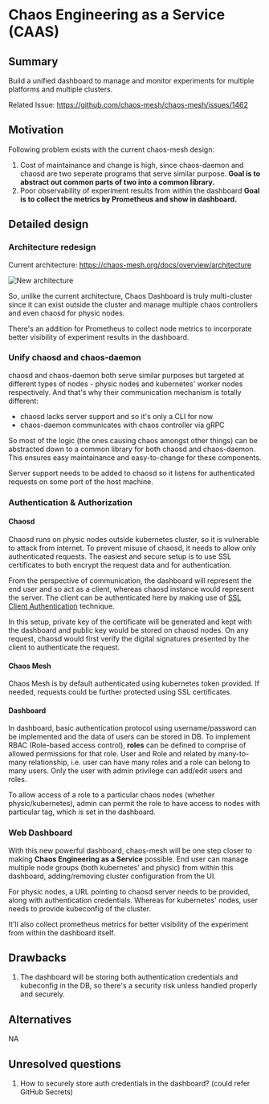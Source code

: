 # Chaos Engineering as a Service (CAAS)

## Summary

Build a unified dashboard to manage and monitor experiments for multiple
platforms and multiple clusters.

Related Issue: https://github.com/chaos-mesh/chaos-mesh/issues/1462

## Motivation

Following problem exists with the current chaos-mesh design:

1. Cost of maintainance and change is high, since chaos-daemon and chaosd are
   two seperate programs that serve similar purpose.
   **Goal is to abstract out common parts of two into a common library.**
2. Poor observability of experiment results from within the dashboard
   **Goal is to collect the metrics by Prometheus and show in dashboard.**

## Detailed design

### Architecture redesign

Current architecture: https://chaos-mesh.org/docs/overview/architecture

![New architecture](https://user-images.githubusercontent.com/5793595/106101841-7235d600-6179-11eb-8d57-eadd51ac1e6a.png)

So, unlike the current architecture, Chaos Dashboard is truly multi-cluster
since it can exist outside the cluster and manage multiple chaos controllers
and even chaosd for physic nodes.

There's an addition for Prometheus to collect node metrics to incorporate
better visibility of experiment results in the dashboard.

### Unify chaosd and chaos-daemon

chaosd and chaos-daemon both serve similar purposes but targeted at different
types of nodes - physic nodes and kubernetes' worker nodes respectively.
And that's why their communication mechanism is totally different:

- chaosd lacks server support and so it's only a CLI for now
- chaos-daemon communicates with chaos controller via gRPC

So most of the logic (the ones causing chaos amongst other things) can be
abstracted down to a common library for both chaosd and chaos-daemon.
This ensures easy maintainance and easy-to-change for these components.

Server support needs to be added to chaosd so it listens for authenticated
requests on some port of the host machine.

### Authentication & Authorization

#### Chaosd

Chaosd runs on physic nodes outside kubernetes cluster, so it is vulnerable to attack
from internet. To prevent misuse of chaosd, it needs to allow only authenticated
requests. The easiest and secure setup is to use SSL certificates to both encrypt
the request data and for authentication.

From the perspective of communication, the dashboard will represent the end user
and so act as a client, whereas chaosd instance would represent the server.
The client can be authenticated here by making use of
[SSL Client Authentication](https://aboutssl.org/ssl-tls-client-authentication-how-does-it-works/)
technique.

In this setup, private key of the certificate will be generated and kept with the
dashboard and public key would be stored on chaosd nodes. On any request,
chaosd would first verify the digital signatures presented by the client to
authenticate the request.

#### Chaos Mesh

Chaos Mesh is by default authenticated using kubernetes token provided.
If needed, requests could be further protected using SSL certificates.

#### Dashboard

In dashboard, basic authentication protocol using username/password can be
implemented and the data of users can be stored in DB. To implement RBAC
(Role-based access control), **roles** can be defined to comprise of allowed
permissions for that role. User and Role and related by many-to-many relationship,
i.e. user can have many roles and a role can belong to many users.
Only the user with admin privilege can add/edit users and roles.

To allow access of a role to a particular chaos nodes (whether physic/kubernetes),
admin can permit the role to have access to nodes with particular tag,
which is set in the dashboard.

### Web Dashboard

With this new powerful dashboard, chaos-mesh will be one step closer to
making **Chaos Engineering as a Service** possible. End user can manage
multiple node groups (both kubernetes' and physic) from within this dashboard,
adding/removing cluster configuration from the UI.

For physic nodes, a URL pointing to chaosd server needs to be provided,
along with authentication credentials. Whereas for kubernetes' nodes, user
needs to provide kubeconfig of the cluster.

It'll also collect prometheus metrics for better visibility of the experiment
from within the dashboard itself.

## Drawbacks

1. The dashboard will be storing both authentication credentials and
   kubeconfig in the DB, so there's a security risk unless handled properly
   and securely.

## Alternatives

NA

## Unresolved questions

1. How to securely store auth credentials in the dashboard?
   (could refer GitHub Secrets)
